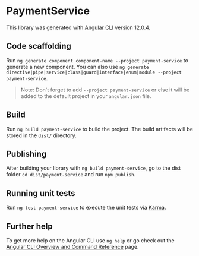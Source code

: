 # PaymentService

This library was generated with [Angular CLI](https://github.com/angular/angular-cli) version 12.0.4.

## Code scaffolding

Run `ng generate component component-name --project payment-service` to generate a new component. You can also use `ng generate directive|pipe|service|class|guard|interface|enum|module --project payment-service`.
> Note: Don't forget to add `--project payment-service` or else it will be added to the default project in your `angular.json` file. 

## Build

Run `ng build payment-service` to build the project. The build artifacts will be stored in the `dist/` directory.

## Publishing

After building your library with `ng build payment-service`, go to the dist folder `cd dist/payment-service` and run `npm publish`.

## Running unit tests

Run `ng test payment-service` to execute the unit tests via [Karma](https://karma-runner.github.io).

## Further help

To get more help on the Angular CLI use `ng help` or go check out the [Angular CLI Overview and Command Reference](https://angular.io/cli) page.
